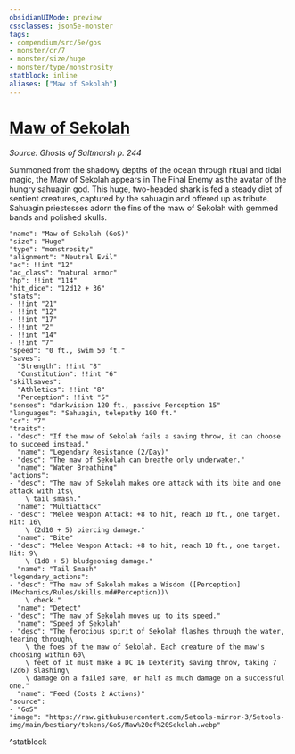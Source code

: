 ```yaml
---
obsidianUIMode: preview
cssclasses: json5e-monster
tags:
- compendium/src/5e/gos
- monster/cr/7
- monster/size/huge
- monster/type/monstrosity
statblock: inline
aliases: ["Maw of Sekolah"]
---
```

# [Maw of Sekolah](Mechanics\bestiary\npc/maw-of-sekolah-gos.md)
*Source: Ghosts of Saltmarsh p. 244*  

Summoned from the shadowy depths of the ocean through ritual and tidal magic, the Maw of Sekolah appears in The Final Enemy as the avatar of the hungry sahuagin god. This huge, two-headed shark is fed a steady diet of sentient creatures, captured by the sahuagin and offered up as tribute. Sahuagin priestesses adorn the fins of the maw of Sekolah with gemmed bands and polished skulls.

```statblock
"name": "Maw of Sekolah (GoS)"
"size": "Huge"
"type": "monstrosity"
"alignment": "Neutral Evil"
"ac": !!int "12"
"ac_class": "natural armor"
"hp": !!int "114"
"hit_dice": "12d12 + 36"
"stats":
- !!int "21"
- !!int "12"
- !!int "17"
- !!int "2"
- !!int "14"
- !!int "7"
"speed": "0 ft., swim 50 ft."
"saves":
  "Strength": !!int "8"
  "Constitution": !!int "6"
"skillsaves":
  "Athletics": !!int "8"
  "Perception": !!int "5"
"senses": "darkvision 120 ft., passive Perception 15"
"languages": "Sahuagin, telepathy 100 ft."
"cr": "7"
"traits":
- "desc": "If the maw of Sekolah fails a saving throw, it can choose to succeed instead."
  "name": "Legendary Resistance (2/Day)"
- "desc": "The maw of Sekolah can breathe only underwater."
  "name": "Water Breathing"
"actions":
- "desc": "The maw of Sekolah makes one attack with its bite and one attack with its\
    \ tail smash."
  "name": "Multiattack"
- "desc": "Melee Weapon Attack: +8 to hit, reach 10 ft., one target. Hit: 16\
    \ (2d10 + 5) piercing damage."
  "name": "Bite"
- "desc": "Melee Weapon Attack: +8 to hit, reach 10 ft., one target. Hit: 9\
    \ (1d8 + 5) bludgeoning damage."
  "name": "Tail Smash"
"legendary_actions":
- "desc": "The maw of Sekolah makes a Wisdom ([Perception](Mechanics/Rules/skills.md#Perception))\
    \ check."
  "name": "Detect"
- "desc": "The maw of Sekolah moves up to its speed."
  "name": "Speed of Sekolah"
- "desc": "The ferocious spirit of Sekolah flashes through the water, tearing through\
    \ the foes of the maw of Sekolah. Each creature of the maw's choosing within 60\
    \ feet of it must make a DC 16 Dexterity saving throw, taking 7 (2d6) slashing\
    \ damage on a failed save, or half as much damage on a successful one."
  "name": "Feed (Costs 2 Actions)"
"source":
- "GoS"
"image": "https://raw.githubusercontent.com/5etools-mirror-3/5etools-img/main/bestiary/tokens/GoS/Maw%20of%20Sekolah.webp"
```
^statblock